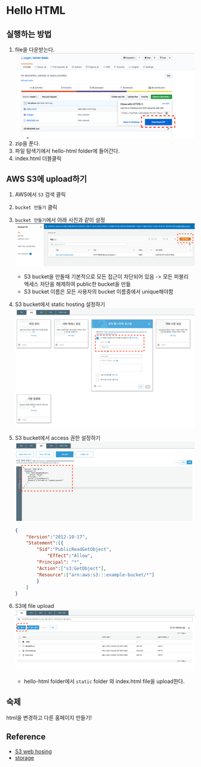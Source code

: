 # Hello HTML

## 실행하는 방법

1. file을 다운받는다.
    ![download](./images/download.png)
2. zip을 푼다.
3. 파일 탐색기에서 hello-html folder에 들어간다.
4. index.html 더블클릭

## AWS S3에 upload하기

1. AWS에서 `S3` 검색 클릭
2. `bucket 만들기` 클릭
3. `bucket 만들기`에서 아래 사진과 같이 설정
    ![create bucket](./images/create-bucket.png)
    - S3 bucket을 만들때 기본적으로 모든 접근이 차단되어 있음 -> 모든 퍼블리 엑세스 차단을 해제하여 public한 bucket을 만듦
    - S3 bucket 이름은 모든 사용자의 bucket 이름중에서 unique해야함
4. S3 bucket에서 static hosting 설정하기
    ![create bucket](./images/hosting.png)
5. S3 bucket에서 access 권한 설정하기
    ![s3 policy](./images/s3-policy.png)

    ```json
    {
        "Version":"2012-10-17",
        "Statement":[{
            "Sid":"PublicReadGetObject",
                "Effect":"Allow",
            "Principal": "*",
            "Action":["s3:GetObject"],
            "Resource":["arn:aws:s3:::example-bucket/*"]
            }
        ]
    }
    ```

6. S3에 file upload
    ![s3 policy](./images/upload.png)
    - hello-html folder에서 `static` folder 와 index.html file을 upload한다.

## 숙제

html을 변경하고 다른 홈페이지 만들기!

## Reference

- [S3 web hosing](https://docs.aws.amazon.com/ko_kr/AmazonS3/latest/dev/WebsiteAccessPermissionsReqd.html)
- [storage](https://medium.com/harrythegreat/%ED%81%B4%EB%9D%BC%EC%9A%B0%EB%93%9C%EC%83%81-%EC%98%A4%EB%B8%8C%EC%A0%9D%ED%8A%B8-%EC%8A%A4%ED%86%A0%EB%A6%AC%EC%A7%80-object-storage-%EB%9E%80-9d9c2da57649)